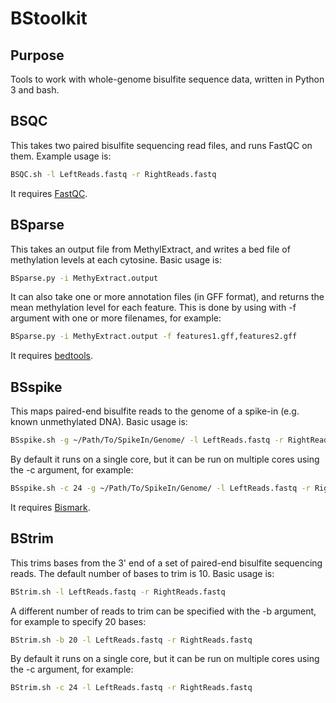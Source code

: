 # BStoolkit
## Purpose
Tools to work with whole-genome bisulfite sequence data, written in Python 3 and bash.
## BSQC
This takes two paired bisulfite sequencing read files, and runs FastQC on them. Example usage is:
```bash
BSQC.sh -l LeftReads.fastq -r RightReads.fastq
```
It requires [FastQC](https://www.bioinformatics.babraham.ac.uk/projects/fastqc/).
## BSparse
This takes an output file from MethylExtract, and writes a bed file of methylation levels at each cytosine. Basic usage is:
```bash
BSparse.py -i MethyExtract.output
``` 
It can also take one or more annotation files (in GFF format), and returns the mean methylation level for each feature. This is done by using with -f argument with one or more filenames, for example:
```bash
BSparse.py -i MethyExtract.output -f features1.gff,features2.gff
```
It requires [bedtools](http://bedtools.readthedocs.io/en/latest/).
## BSspike
This maps paired-end bisulfite reads to the genome of a spike-in (e.g. known unmethylated DNA). Basic usage is:
```bash
BSspike.sh -g ~/Path/To/SpikeIn/Genome/ -l LeftReads.fastq -r RightReads.fastq
```
By default it runs on a single core, but it can be run on multiple cores using the -c argument, for example:
```bash
BSspike.sh -c 24 -g ~/Path/To/SpikeIn/Genome/ -l LeftReads.fastq -r RightReads.fastq
```
It requires [Bismark](https://github.com/FelixKrueger/Bismark).
## BStrim
This trims bases from the 3' end of a set of paired-end bisulfite sequencing reads. The default number of bases to trim is 10. Basic usage is:
```bash
BStrim.sh -l LeftReads.fastq -r RightReads.fastq
```
A different number of reads to trim can be specified with the -b argument, for example to specify 20 bases:
```bash
BStrim.sh -b 20 -l LeftReads.fastq -r RightReads.fastq
```
By default it runs on a single core, but it can be run on multiple cores using the -c argument, for example:
```bash
BStrim.sh -c 24 -l LeftReads.fastq -r RightReads.fastq
```
